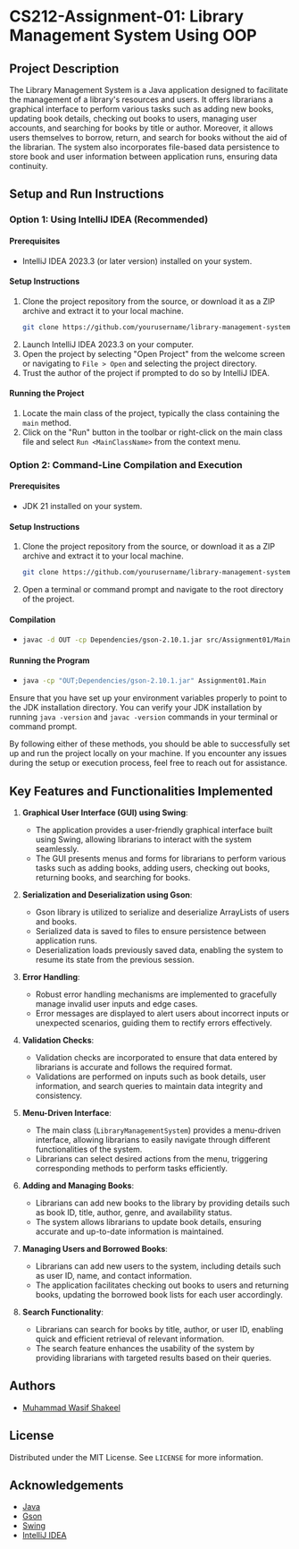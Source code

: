 # CS212-Assignment-01: Library Management System Using OOP

## Project Description

The Library Management System is a Java application designed to facilitate the management of a library's resources and users. It offers librarians a graphical interface to perform various tasks such as adding new books, updating book details, checking out books to users, managing user accounts, and searching for books by title or author. Moreover, it allows users themselves to borrow, return, and search for books without the aid of the librarian. The system also incorporates file-based data persistence to store book and user information between application runs, ensuring data continuity.

## Setup and Run Instructions

### Option 1: Using IntelliJ IDEA (Recommended)

#### Prerequisites

- IntelliJ IDEA 2023.3 (or later version) installed on your system.

#### Setup Instructions

1. Clone the project repository from the source, or download it as a ZIP archive and extract it to your local machine.
    ```bash
    git clone https://github.com/yourusername/library-management-system.git
    ```
2. Launch IntelliJ IDEA 2023.3 on your computer.
3. Open the project by selecting "Open Project" from the welcome screen or navigating to `File > Open` and selecting the project directory.
4. Trust the author of the project if prompted to do so by IntelliJ IDEA.

#### Running the Project

1. Locate the main class of the project, typically the class containing the `main` method.
2. Click on the "Run" button in the toolbar or right-click on the main class file and select `Run <MainClassName>` from the context menu.

### Option 2: Command-Line Compilation and Execution

#### Prerequisites

- JDK 21 installed on your system.

#### Setup Instructions

1. Clone the project repository from the source, or download it as a ZIP archive and extract it to your local machine.
    ```bash
    git clone https://github.com/yourusername/library-management-system.git
    ```
2. Open a terminal or command prompt and navigate to the root directory of the project.

#### Compilation

-
    ```bash
    javac -d OUT -cp Dependencies/gson-2.10.1.jar src/Assignment01/Main.java src/Assignment01/User.java src/Assignment01/Book.java src/Assignment01/Library.java
    ```

#### Running the Program

-
    ```bash
    java -cp "OUT;Dependencies/gson-2.10.1.jar" Assignment01.Main
    ```

Ensure that you have set up your environment variables properly to point to the JDK installation directory. You can verify your JDK installation by running `java -version` and `javac -version` commands in your terminal or command prompt.

By following either of these methods, you should be able to successfully set up and run the project locally on your machine. If you encounter any issues during the setup or execution process, feel free to reach out for assistance.

## Key Features and Functionalities Implemented

1. **Graphical User Interface (GUI) using Swing**:
    - The application provides a user-friendly graphical interface built using Swing, allowing librarians to interact with the system seamlessly.
    - The GUI presents menus and forms for librarians to perform various tasks such as adding books, adding users, checking out books, returning books, and searching for books.


2. **Serialization and Deserialization using Gson**:
    - Gson library is utilized to serialize and deserialize ArrayLists of users and books.
    - Serialized data is saved to files to ensure persistence between application runs.
    - Deserialization loads previously saved data, enabling the system to resume its state from the previous session.


3. **Error Handling**:
    - Robust error handling mechanisms are implemented to gracefully manage invalid user inputs and edge cases.
    - Error messages are displayed to alert users about incorrect inputs or unexpected scenarios, guiding them to rectify errors effectively.


4. **Validation Checks**:
    - Validation checks are incorporated to ensure that data entered by librarians is accurate and follows the required format.
    - Validations are performed on inputs such as book details, user information, and search queries to maintain data integrity and consistency.


5. **Menu-Driven Interface**:
    - The main class (`LibraryManagementSystem`) provides a menu-driven interface, allowing librarians to easily navigate through different functionalities of the system.
    - Librarians can select desired actions from the menu, triggering corresponding methods to perform tasks efficiently.


6. **Adding and Managing Books**:
    - Librarians can add new books to the library by providing details such as book ID, title, author, genre, and availability status.
    - The system allows librarians to update book details, ensuring accurate and up-to-date information is maintained.


7. **Managing Users and Borrowed Books**:
    - Librarians can add new users to the system, including details such as user ID, name, and contact information.
    - The application facilitates checking out books to users and returning books, updating the borrowed book lists for each user accordingly.


8. **Search Functionality**:
    - Librarians can search for books by title, author, or user ID, enabling quick and efficient retrieval of relevant information.
    - The search feature enhances the usability of the system by providing librarians with targeted results based on their queries.


## Authors

- [Muhammad Wasif Shakeel](https://github.com/mwasifshkeel)

## License

Distributed under the MIT License. See `LICENSE` for more information.

## Acknowledgements

- [Java](https://docs.oracle.com/en/java/)
- [Gson](https://github.com/google/gson)
- [Swing](https://docs.oracle.com/javase/tutorial/uiswing/)
- [IntelliJ IDEA](https://www.jetbrains.com/help/idea/getting-started.html)
